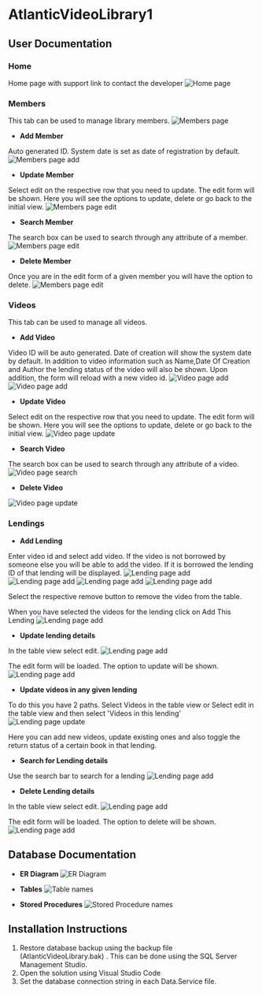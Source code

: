# AtlanticVideoLibrary1

## User Documentation

### Home

Home page with support link to contact the developer
![Home page](ReadmeResources/HomePage.JPG)

### Members

This tab can be used to manage library members.
![Members page](ReadmeResources/MemberPage.JPG)

* **Add Member**

Auto generated ID. System date is set as date of registration by default.
![Members page add](ReadmeResources/MemberPageAdd.JPG)

* **Update Member**

Select edit on the respective row that you need to update. 
The edit form will be shown.
Here you will see the options to update, delete or go back to the initial view.
![Members page edit](ReadmeResources/MemberPageEdit.JPG)

* **Search Member**

The search box can be used to search through any attribute of a member.
![Members page edit](ReadmeResources/MemberPageSearch.JPG)

* **Delete Member**

Once you are in the edit form of a given member you will have the option to delete.
![Members page edit](ReadmeResources/MemberPageDelete.JPG)

### Videos

This tab can be used to manage all videos.

* **Add Video**

Video ID will be auto generated.
Date of creation will show the system date by default.
In addition to video information such as Name,Date Of Creation	and Author the lending status of the video will also be shown.
Upon addition, the form will reload with a new video id.
![Video page add](ReadmeResources/VideoPageAdd1.JPG)
![Video page add](ReadmeResources/VideoPageAdd2.JPG)

* **Update Video**

Select edit on the respective row that you need to update. 
The edit form will be shown.
Here you will see the options to update, delete or go back to the initial view.
![Video page update](ReadmeResources/VideoPageUpdate.JPG)

* **Search Video**

The search box can be used to search through any attribute of a video.
![Video page search](ReadmeResources/VideoPageSearch.JPG)

* **Delete Video**

![Video page update](ReadmeResources/VideoPageDelete.JPG)

### Lendings

* **Add Lending**

Enter video id and select add video. If the video is not borrowed by someone else
you will be able to add the video. If it is borrowed the lending ID of that 
lending will be displayed.
![Lending page add](ReadmeResources/LendingPageAddVideo1.JPG)
![Lending page add](ReadmeResources/LendingPageAddVideo2.JPG)
![Lending page add](ReadmeResources/LendingPageAddVideo3.JPG)
![Lending page add](ReadmeResources/LendingPageAddVideo4.JPG)

Select the respective remove button to remove the video from the table.

When you have selected the videos for the lending click on Add This Lending
![Lending page add](ReadmeResources/LendingPageAdd.JPG)

* **Update lending details**

In the table view select edit.
![Lending page add](ReadmeResources/LendingPageDelete.JPG)

The edit form will be loaded. The option to update will be shown.
![Lending page add](ReadmeResources/LendingPageUpdate.JPG)

* **Update videos in any given lending**

To do this you have 2 paths. Select Videos in the table view or
Select edit in the table view and then select 'Videos in this lending'
![Lending page update](ReadmeResources/LendingPageUpdateVideo.JPG)

Here you can add new videos, update existing ones and also toggle the 
return status of a certain book in that lending.

* **Search for Lending details**

Use the search bar to search for a lending
![Lending page add](ReadmeResources/LendingPageSearch.JPG)

* **Delete Lending details**

In the table view select edit.
![Lending page add](ReadmeResources/LendingPageDelete.JPG)

The edit form will be loaded. The option to delete will be shown.
![Lending page add](ReadmeResources/LendingPageDelete2.JPG)

## Database Documentation

* **ER Diagram**
![ER Diagram](ReadmeResources/ERDiagram.jpg)

* **Tables**
![Table names](ReadmeResources/Tables.JPG)

* **Stored Procedures**
![Stored Procedure names](ReadmeResources/StoredProcedures.JPG)

## Installation Instructions

1. Restore database backup using the backup file (AtlanticVideoLibrary.bak) . This can be done using the SQL Server Management Studio. 
2. Open the solution using Visual Studio Code
3. Set the database connection string in each Data.Service file.



